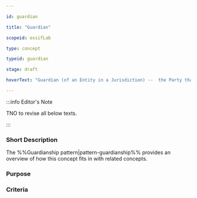 ```yaml
---

id: guardian

title: "Guardian"

scopeid: essifLab

type: concept

typeid: guardian

stage: draft

hoverText: "Guardian (of an Entity in a Jurisdiction) --  the Party that is tasked to care for and/or protect/guard/defend that Entity, for the purpose of which a Guardianship Relationship has been established within that Jurisdiction."

---
```




:::info Editor's Note

TNO to revise all below texts.

:::



### Short Description



The %%Guardianship pattern|pattern-guardianship%% provides an overview of how this concept fits in with related concepts.



### Purpose



### Criteria
